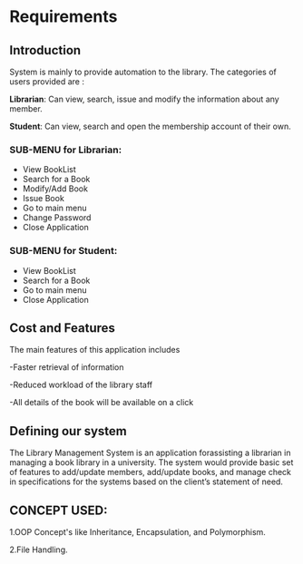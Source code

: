 # Requirements
## Introduction
System is mainly to provide automation to the library. The categories of users provided are :

**Librarian**: Can view, search, issue and modify the information about any member.

**Student**: Can view, search and open the membership account of their own. 

### SUB-MENU for Librarian:
* View BookList
* Search for a Book
* Modify/Add Book
* Issue Book
* Go to main menu
* Change Password
* Close Application

### SUB-MENU for Student:
* View BookList
* Search for a Book
* Go to main menu
* Close Application

## Cost and Features

The main features of this application includes

-Faster retrieval of information

-Reduced workload of the library staff

-All details of the book will be available on a click

## Defining our system

The Library Management System is an application forassisting a librarian in managing a book library in a university. The system would provide basic set of features to add/update members, add/update books, and manage check in specifications for the systems based on the client’s statement of need.

## CONCEPT USED:

1.OOP Concept's like Inheritance, Encapsulation, and Polymorphism.

2.File Handling.


